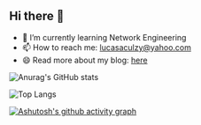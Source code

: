 ## Hi there 👋

<!--
**VKKKV/VKKKV** is a ✨ _special_ ✨ repository because its `README.md` (this file) appears on your GitHub profile.

Here are some ideas to get you started:

- 🔭 I’m currently working on ...
- 🌱 I’m currently learning ...
- 👯 I’m looking to collaborate on ...
- 🤔 I’m looking for help with ...
- 💬 Ask me about ...
- 📫 How to reach me: ...
- 😄 Pronouns: ...
- ⚡ Fun fact: ...
-->

- 🌱 I’m currently learning Network Engineering
- 📫 How to reach me: lucasaculzy@yahoo.com
- 😄 Read more about my blog: [here](https://vkkkv.github.io/)


![Anurag's GitHub stats](https://github-readme-stats.vercel.app/api?username=vkkkv&show_icons=true&theme=onedark)

![Top Langs](https://github-readme-stats.vercel.app/api/top-langs/?username=vkkkv&layout=compact&theme=tokyonight)

[![Ashutosh's github activity graph](https://github-readme-activity-graph.vercel.app/graph?username=vkkkv&theme=github-compact)](https://github.com/ashutosh00710/github-readme-activity-graph)

